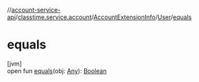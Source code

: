 //[account-service-api](../../../../index.md)/[classtime.service.account](../../index.md)/[AccountExtensionInfo](../index.md)/[User](index.md)/[equals](equals.md)

# equals

[jvm]\
open fun [equals](equals.md)(obj: [Any](https://kotlinlang.org/api/latest/jvm/stdlib/kotlin/-any/index.html)): [Boolean](https://kotlinlang.org/api/latest/jvm/stdlib/kotlin/-boolean/index.html)
